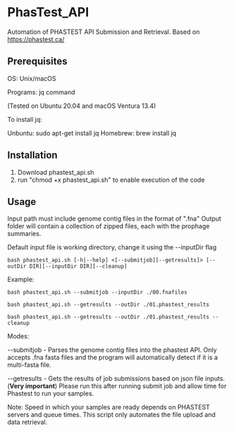 # PhasTest_API
Automation of PHASTEST API Submission and Retrieval. Based on https://phastest.ca/

## Prerequisites
OS:
Unix/macOS

Programs:
jq command 

(Tested on Ubuntu 20.04 and macOS Ventura 13.4)

To install jq:

Unbuntu: sudo apt-get install jq
Homebrew: brew install jq

## Installation

1. Download phastest_api.sh
2. run "chmod +x phastest_api.sh" to enable execution of the code


## Usage

Input path must include genome contig files in the format of ".fna"
Output folder will contain a collection of zipped files, each with the prophage summaries.

Default input file is working directory, change it using the --inputDir flag

`bash phastest_api.sh [-h|--help] <[--submitjob][--getresults]> [--outDir DIR][--inputDir DIR][--cleanup]`

Example:

 `bash phastest_api.sh --submitjob --inputDir ./00.fnafiles`


 `bash phastest_api.sh --getresults --outDir ./01.phastest_results`


 `bash phastest_api.sh --getresults --outDir ./01.phastest_results --cleanup` 


Modes:

--submitjob - Parses the genome contig files into the phastest API. Only accepts .fna fasta files and the program will automatically detect if it is a multi-fasta file.

--getresults - Gets the results of job submissions based on json file inputs. 
(**Very important**) Please run this after running submit job and allow time for Phastest to run your samples.

Note: Speed in which your samples are ready depends on PHASTEST servers and queue times. This script only automates the file upload and data retrieval. 



